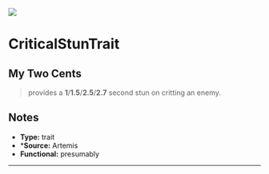 ![](Artemis_05_Large.png)
# CriticalStunTrait 

## My Two Cents
>provides a **1**/**1.5**/**2.5**/**2.7** second stun on critting an enemy.

## Notes
* **Type:** trait
* ***Source:** Artemis
* **Functional:** presumably

---